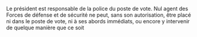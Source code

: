 Le président est responsable de la police du poste de vote.
Nul agent des Forces de défense et de sécurité ne peut, sans son autorisation, être placé ni dans le poste de vote, ni à ses abords immédiats, ou encore y intervenir de quelque manière que ce soit